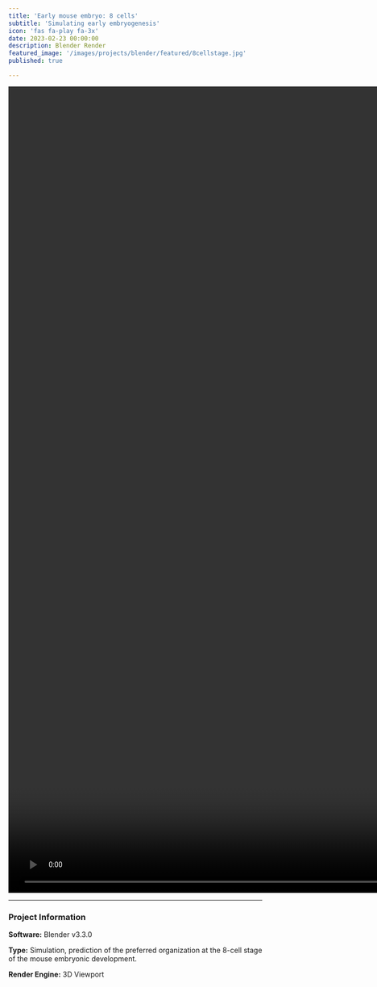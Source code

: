```yaml
---
title: 'Early mouse embryo: 8 cells'
subtitle: 'Simulating early embryogenesis'
icon: 'fas fa-play fa-3x'
date: 2023-02-23 00:00:00
description: Blender Render
featured_image: '/images/projects/blender/featured/8cellstage.jpg'
published: true

---
```


<video style="width:110vh; height:40vh;" controls loop autoplay>
    <source src="{{site.baseurl}}/images/projects/blender/full_size/8cellstage.mp4" type="video/mp4">
</video>

---

### Project Information

**Software:** Blender v3.3.0

**Type:** Simulation, prediction of the preferred organization at the 8-cell stage of the mouse embryonic development.

**Render Engine:** 3D Viewport